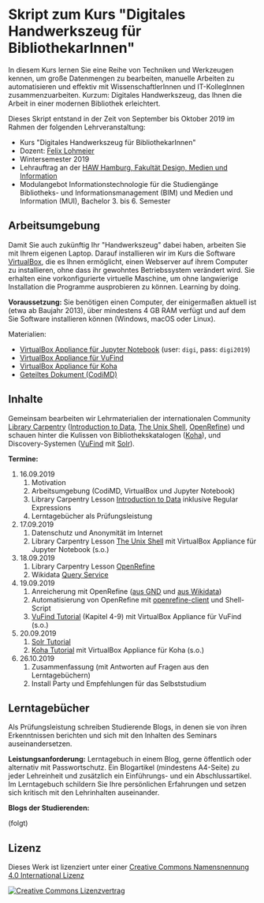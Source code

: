 # Skript zum Kurs "Digitales Handwerkszeug für BibliothekarInnen"

In diesem Kurs lernen Sie eine Reihe von Techniken und Werkzeugen kennen, um große Datenmengen zu bearbeiten, manuelle Arbeiten zu automatisieren und effektiv mit WissenschaftlerInnen und IT-KollegInnen zusammenzuarbeiten. Kurzum: Digitales Handwerkszeug, das Ihnen die Arbeit in einer modernen Bibliothek erleichtert.

Dieses Skript entstand in der Zeit von September bis Oktober 2019 im Rahmen der folgenden Lehrveranstaltung:

* Kurs "Digitales Handwerkszeug für BibliothekarInnen"
* Dozent: [Felix Lohmeier](http://felixlohmeier.de)
* Wintersemester 2019
* Lehrauftrag an der [HAW Hamburg, Fakultät Design, Medien und Information](https://www.haw-hamburg.de/department-information.html)
* Modulangebot Informationstechnologie für die Studiengänge Bibliotheks- und Informationsmanagement (BIM) und Medien und Information (MUI), Bachelor 3. bis 6. Semester

## Arbeitsumgebung

Damit Sie auch zukünftig Ihr "Handwerkszeug" dabei haben, arbeiten Sie mit Ihrem eigenen Laptop. Darauf installieren wir im Kurs die Software [VirtualBox](https://www.virtualbox.org/), die es Ihnen ermöglicht, einen Webserver auf ihrem Computer zu installieren, ohne dass ihr gewohntes Betriebssystem verändert wird. Sie erhalten eine vorkonfigurierte virtuelle Maschine, um ohne langwierige Installation die Programme ausprobieren zu können. Learning by doing.

**Voraussetzung:** Sie benötigen einen Computer, der einigermaßen aktuell ist (etwa ab Baujahr 2013), über mindestens 4 GB RAM verfügt und auf dem Sie Software installieren können (Windows, macOS oder Linux).

Materialien:
* [VirtualBox Appliance für Jupyter Notebook](https://drive.switch.ch/index.php/s/ePcuNSGALgPD1UJ) (user: `digi`, pass: `digi2019`)
* [VirtualBox Appliance für VuFind](https://drive.switch.ch/index.php/s/smsvrHZaiumh2WD)
* [VirtualBox Appliance für Koha](https://drive.switch.ch/index.php/s/vJ8x4vMmKsUisJK)
* [Geteiltes Dokument (CodiMD)](https://pad.gwdg.de/DjgnTSE5RxOv7HQnyZ1Dsg)

## Inhalte

Gemeinsam bearbeiten wir Lehrmaterialien der internationalen Community [Library Carpentry](https://librarycarpentry.org) ([Introduction to Data](https://librarycarpentry.org/lc-data-intro/), [The Unix Shell](https://librarycarpentry.github.io/lc-shell/), [OpenRefine](https://librarycarpentry.github.io/lc-open-refine/)) und schauen hinter die Kulissen von Bibliothekskatalogen ([Koha](https://koha-community.org/)), und Discovery-Systemen ([VuFind](https://vufind.org) mit [Solr](https://lucene.apache.org/solr/)).

**Termine:**

1. 16.09.2019
   1. Motivation
   2. Arbeitsumgebung (CodiMD, VirtualBox und Jupyter Notebook)
   3. Library Carpentry Lesson [Introduction to Data](https://librarycarpentry.org/lc-data-intro/) inklusive Regular Expressions
   4. Lerntagebücher als Prüfungsleistung
2. 17.09.2019
   1. Datenschutz und Anonymität im Internet
   2. Library Carpentry Lesson [The Unix Shell](https://librarycarpentry.github.io/lc-shell/) mit VirtualBox Appliance für Jupyter Notebook (s.o.)
3. 18.09.2019
   1. Library Carpentry Lesson [OpenRefine](https://librarycarpentry.github.io/lc-open-refine/)
   2. Wikidata [Query Service](https://query.wikidata.org)
4. 19.09.2019
   1. Anreicherung mit OpenRefine ([aus GND](http://blog.lobid.org/2018/08/27/openrefine.html) und [aus Wikidata](https://libjohn.github.io/openrefine/hands-on-reconciliation.html))
   2. Automatisierung von OpenRefine mit [openrefine-client](https://libjohn.github.io/openrefine/hands-on-reconciliation.html) und Shell-Script
   3. [VuFind Tutorial](https://felixlohmeier.gitbooks.io/vufind-tutorial-de/content/04_Installation_Testimport.html) (Kapitel 4-9) mit VirtualBox Appliance für VuFind (s.o.)
5. 20.09.2019
   1. [Solr Tutorial](https://lucene.apache.org/solr/guide/8_1/solr-tutorial.html#exercise-1)
   2. [Koha Tutorial](https://openschoolsolutions.org/how-to-install-and-set-up-koha-for-schools-part-1/) mit VirtualBox Appliance für Koha (s.o.)
6. 26.10.2019
   1. Zusammenfassung (mit Antworten auf Fragen aus den Lerntagebüchern)
   2. Install Party und Empfehlungen für das Selbststudium

## Lerntagebücher

Als Prüfungsleistung schreiben Studierende Blogs, in denen sie von ihren Erkenntnissen berichten und sich mit den Inhalten des Seminars auseinandersetzen.

**Leistungsanforderung:** Lerntagebuch in einem Blog, gerne öffentlich oder alternativ mit Passwortschutz. Ein Blogartikel (mindestens A4-Seite) zu jeder Lehreinheit und zusätzlich ein Einführungs- und ein Abschlussartikel. Im Lerntagebuch schildern Sie Ihre persönlichen Erfahrungen und setzen sich kritisch mit den Lehrinhalten auseinander.

**Blogs der Studierenden:**

(folgt)

## Lizenz

Dieses Werk ist lizenziert unter einer [Creative Commons Namensnennung 4.0 International Lizenz](http://creativecommons.org/licenses/by/4.0/)

[![Creative Commons Lizenzvertrag](https://i.creativecommons.org/l/by/4.0/88x31.png)](http://creativecommons.org/licenses/by/4.0/)

